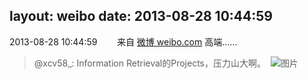 layout: weibo
date: 2013-08-28 10:44:59
---
<meta name="referrer" content="no-referrer" />

2013-08-28 10:44:59  &nbsp;&nbsp;&nbsp;&nbsp;&nbsp;&nbsp; 来自 <a href="http://weibo.com/" rel="nofollow">微博 weibo.com</a>
高端……
>  @xcv58_: Information Retrieval的Projects，压力山大啊。 ​​​
>  ![图片](https://ww3.sinaimg.cn/large/801f7e9ajw1e81xgfhcemj20qi0b475q.jpg)
